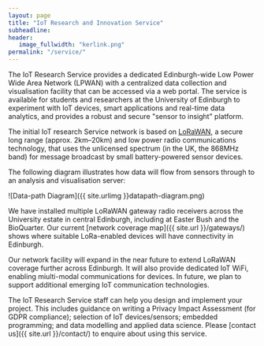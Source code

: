 ```yaml
---
layout: page
title: "IoT Research and Innovation Service"
subheadline:
header:
   image_fullwidth: "kerlink.png"
permalink: "/service/"
---
```


The IoT Research Service provides a dedicated Edinburgh-wide Low Power Wide Area Network (LPWAN) with a centralized data collection and visualisation facility that can be accessed via a web portal. The service is available for students and researchers at the University of Edinburgh to experiment with IoT devices, smart applications and real-time data analytics, and provides a robust and secure "sensor to insight" platform. 

The initial IoT research Service network is based on [LoRaWAN](https://www.lora-alliance.org/technology), a secure long range (approx. 2km&ndash;20km) and low power radio communications technology, that uses the unlicensed spectrum (in the UK, the 868MHz band) for message broadcast by small battery-powered sensor devices. 

The following diagram illustrates how data will flow from sensors through to an analysis and visualisation server:

![Data-path Diagram]({{ site.urlimg }}datapath-diagram.png)

We have installed multiple LoRaWAN gateway radio receivers across the University estate in central Edinburgh, including at Easter Bush and the BioQuarter. Our current [network coverage map]({{ site.url }}/gateways/) shows where suitable LoRa-enabled devices will have connectivity in Edinburgh. 

Our network facility will expand in the near future to extend LoRaWAN coverage further across Edinburgh. It will also provide dedicated IoT WiFi, enabling miulti-modal communications for devices. In future, we plan to support additional emerging IoT communication technologies. 

The IoT Research Service staff can help you design and implement your project. This includes guidance on writing a Privacy Impact Assessment (for GDPR compliance); selection of IoT devices/sensors; embedded programming; and data modelling and applied data science. Please [contact us]({{ site.url }}/contact/) to enquire about using this service.

 

 
